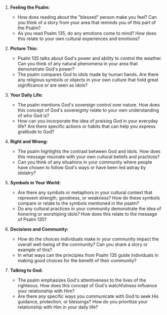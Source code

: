 1. **Feeling the Psalm:**
   - How does reading about the "blessed" person make you feel? Can you think of a story from your area that reminds you of this part of the Psalm?
   - As you read Psalm 135, do any emotions come to mind? How does this relate to your own cultural experiences and emotions?

2. **Picture This:**
   - Psalm 135 talks about God's power and ability to control the weather. Can you think of any natural phenomena in your area that demonstrate God's power?
   - The psalm compares God to idols made by human hands. Are there any religious symbols or objects in your own culture that hold great significance or are seen as idols?

3. **Your Daily Life:**
   - The psalm mentions God's sovereign control over nature. How does this concept of God's sovereignty relate to your own understanding of who God is?
   - How can you incorporate the idea of praising God in your everyday life? Are there specific actions or habits that can help you express gratitude to God?

4. **Right and Wrong:**
   - The psalm highlights the contrast between God and idols. How does this message resonate with your own cultural beliefs and practices?
   - Can you think of any situations in your community where people have chosen to follow God's ways or have been led astray by idolatry? 

5. **Symbols in Your World:**
   - Are there any symbols or metaphors in your cultural context that represent strength, goodness, or weakness? How do these symbols compare or relate to the symbols mentioned in the psalm?  
   - Do any cultural practices in your community demonstrate the idea of honoring or worshiping idols? How does this relate to the message of Psalm 135?

6. **Decisions and Community:**
   - How do the choices individuals make in your community impact the overall well-being of the community? Can you share a story or example of this?
   - In what ways can the principles from Psalm 135 guide individuals in making good choices for the benefit of their community?

7. **Talking to God:**
   - The psalm emphasizes God's attentiveness to the lives of the righteous. How does this concept of God's watchfulness influence your relationship with Him?
   - Are there any specific ways you communicate with God to seek His guidance, protection, or blessings? How do you prioritize your relationship with Him in your daily life?